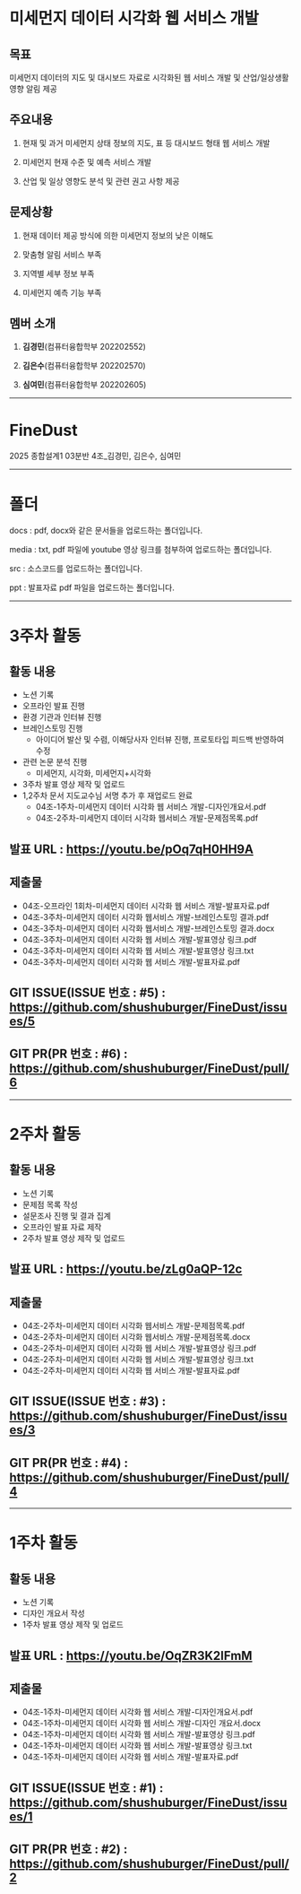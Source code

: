 # 미세먼지 데이터 시각화 웹 서비스 개발
## 목표

미세먼지 데이터의 지도 및 대시보드 자료로 시각화된 웹 서비스 개발 및 산업/일상생활 영향 알림 제공

## 주요내용

1. 현재 및 과거 미세먼지 상태 정보의 지도, 표 등 대시보드 형태 웹 서비스 개발

2. 미세먼지 현재 수준 및 예측 서비스 개발

3. 산업 및 일상 영향도 분석 및 관련 권고 사항 제공

## 문제상황

1. 현재 데이터 제공 방식에 의한 미세먼지 정보의 낮은 이해도

2. 맞춤형 알림 서비스 부족

3. 지역별 세부 정보 부족

4. 미세먼지 예측 기능 부족

## 멤버 소개

1. **김경민**(컴퓨터융합학부 202202552)

2. **김은수**(컴퓨터융합학부 202202570)

3. **심여민**(컴퓨터융합학부 202202605)
---------------------------------------------------------------
# FineDust
2025 종합설계1 03분반 4조_김경민, 김은수, 심여민

---------------------------------------------------------------

# 폴더
docs : pdf, docx와 같은 문서들을 업로드하는 폴더입니다.

media : txt, pdf 파일에 youtube 영상 링크를 첨부하여 업로드하는 폴더입니다.

src : 소스코드를 업로드하는 폴더입니다.

ppt : 발표자료 pdf 파일을 업로드하는 폴더입니다.

---------------------------------------------------------------

# 3주차 활동
## 활동 내용
- 노션 기록
- 오프라인 발표 진행
- 환경 기관과 인터뷰 진행
- 브레인스토밍 진행
  - 아이디어 발산 및 수렴, 이해당사자 인터뷰 진행, 프로토타입 피드백 반영하여 수정
- 관련 논문 분석 진행
  - 미세먼지, 시각화, 미세먼지+시각화
- 3주차 발표 영상 제작 및 업로드
- 1,2주차 문서 지도교수님 서명 추가 후 재업로드 완료
  - 04조-1주차-미세먼지 데이터 시각화 웹 서비스 개발-디자인개요서.pdf
  - 04조-2주차-미세먼지 데이터 시각화 웹서비스 개발-문제점목록.pdf

## 발표 URL : https://youtu.be/pOq7qH0HH9A

## 제출물
- 04조-오프라인 1회차-미세먼지 데이터 시각화 웹 서비스 개발-발표자료.pdf
- 04조-3주차-미세먼지 데이터 시각화 웹서비스 개발-브레인스토밍 결과.pdf
- 04조-3주차-미세먼지 데이터 시각화 웹서비스 개발-브레인스토밍 결과.docx
- 04조-3주차-미세먼지 데이터 시각화 웹 서비스 개발-발표영상 링크.pdf
- 04조-3주차-미세먼지 데이터 시각화 웹 서비스 개발-발표영상 링크.txt
- 04조-3주차-미세먼지 데이터 시각화 웹 서비스 개발-발표자료.pdf

## GIT ISSUE(ISSUE 번호 : #5) : https://github.com/shushuburger/FineDust/issues/5

## GIT PR(PR 번호 : #6) : https://github.com/shushuburger/FineDust/pull/6
  
---------------------------------------------------------------

# 2주차 활동
## 활동 내용
- 노션 기록
- 문제점 목록 작성
- 설문조사 진행 및 결과 집계
- 오프라인 발표 자료 제작
- 2주차 발표 영상 제작 및 업로드

## 발표 URL : https://youtu.be/zLg0aQP-12c

## 제출물
- 04조-2주차-미세먼지 데이터 시각화 웹서비스 개발-문제점목록.pdf
- 04조-2주차-미세먼지 데이터 시각화 웹서비스 개발-문제점목록.docx
- 04조-2주차-미세먼지 데이터 시각화 웹 서비스 개발-발표영상 링크.pdf
- 04조-2주차-미세먼지 데이터 시각화 웹 서비스 개발-발표영상 링크.txt
- 04조-2주차-미세먼지 데이터 시각화 웹 서비스 개발-발표자료.pdf

## GIT ISSUE(ISSUE 번호 : #3) : https://github.com/shushuburger/FineDust/issues/3

## GIT PR(PR 번호 : #4) : https://github.com/shushuburger/FineDust/pull/4

---------------------------------------------------------------

# 1주차 활동
## 활동 내용
- 노션 기록
- 디자인 개요서 작성
- 1주차 발표 영상 제작 및 업로드

## 발표 URL : https://youtu.be/OqZR3K2IFmM

## 제출물
- 04조-1주차-미세먼지 데이터 시각화 웹 서비스 개발-디자인개요서.pdf
- 04조-1주차-미세먼지 데이터 시각화 웹 서비스 개발-디자인 개요서.docx
- 04조-1주차-미세먼지 데이터 시각화 웹 서비스 개발-발표영상 링크.pdf
- 04조-1주차-미세먼지 데이터 시각화 웹 서비스 개발-발표영상 링크.txt
- 04조-1주차-미세먼지 데이터 시각화 웹 서비스 개발-발표자료.pdf

## GIT ISSUE(ISSUE 번호 : #1) : https://github.com/shushuburger/FineDust/issues/1

## GIT PR(PR 번호 : #2) : https://github.com/shushuburger/FineDust/pull/2

